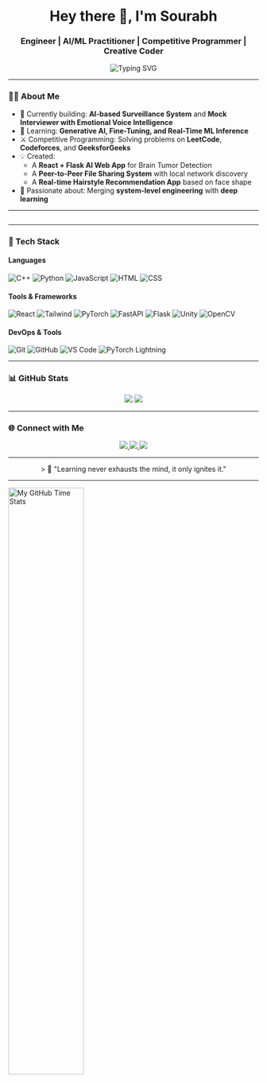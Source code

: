 <h1 align="center">Hey there 👋, I'm Sourabh </h1>
<h3 align="center">Engineer | AI/ML Practitioner | Competitive Programmer | Creative Coder</h3>

<p align="center">
  <img src="https://readme-typing-svg.herokuapp.com?font=Fira+Code&size=22&pause=1000&center=true&vCenter=true&color=00FFB2&width=435&lines=Building+AI-powered+systems+👨‍💻;Making+machines+see+%F0%9F%96%8D%EF%B8%8F;Solving+problems+with+code+%F0%9F%94%AB" alt="Typing SVG" />
</p>

---

### 👨‍💻 About Me
- 🔭 Currently building: **AI-based Surveillance System** and **Mock Interviewer with Emotional Voice Intelligence**
- 🌱 Learning: **Generative AI, Fine-Tuning, and Real-Time ML Inference**
- ⚔️ Competitive Programming: Solving problems on **LeetCode**, **Codeforces**, and **GeeksforGeeks**
- 💡 Created: 
  - A **React + Flask AI Web App** for Brain Tumor Detection
  - A **Peer-to-Peer File Sharing System** with local network discovery
  - A **Real-time Hairstyle Recommendation App** based on face shape
- 🚀 Passionate about: Merging **system-level engineering** with **deep learning**

---
<p align="center"><img src="https://komarev.com/ghpvc/?username=Graphical27" alt=""></p>

---

### 💼 Tech Stack
#### Languages  
![C++](https://img.shields.io/badge/C%2B%2B-00599C?style=flat-square&logo=c%2B%2B&logoColor=white)
![Python](https://img.shields.io/badge/Python-FFD43B?style=flat-square&logo=python&logoColor=blue)
![JavaScript](https://img.shields.io/badge/JavaScript-F7DF1E?style=flat-square&logo=javascript&logoColor=black)
![HTML](https://img.shields.io/badge/HTML-E34F26?style=flat-square&logo=html5&logoColor=white)
![CSS](https://img.shields.io/badge/CSS-1572B6?style=flat-square&logo=css3&logoColor=white)

#### Tools & Frameworks  
![React](https://img.shields.io/badge/React-20232A?style=flat-square&logo=react&logoColor=61DAFB)
![Tailwind](https://img.shields.io/badge/TailwindCSS-06B6D4?style=flat-square&logo=tailwind-css&logoColor=white)
![PyTorch](https://img.shields.io/badge/PyTorch-EE4C2C?style=flat-square&logo=pytorch&logoColor=white)
![FastAPI](https://img.shields.io/badge/FastAPI-005571?style=flat-square&logo=fastapi)
![Flask](https://img.shields.io/badge/Flask-000000?style=flat-square&logo=flask)
![Unity](https://img.shields.io/badge/Unity-000000?style=flat-square&logo=unity&logoColor=white)
![OpenCV](https://img.shields.io/badge/OpenCV-5C3EE8?style=flat-square&logo=opencv&logoColor=white)

#### DevOps & Tools  
![Git](https://img.shields.io/badge/Git-F05032?style=flat-square&logo=git&logoColor=white)
![GitHub](https://img.shields.io/badge/GitHub-181717?style=flat-square&logo=github)
![VS Code](https://img.shields.io/badge/VSCode-007ACC?style=flat-square&logo=visual-studio-code&logoColor=white)
![PyTorch Lightning](https://img.shields.io/badge/PyTorch_Lightning-792EE5?style=flat-square&logo=pytorch-lightning)

---

### 📊 GitHub Stats
<p align="center">
  <img src="https://github-readme-stats.vercel.app/api?username=Graphical27&show_icons=true&theme=tokyonight" />
  <img src="https://github-readme-streak-stats.herokuapp.com/?user=Graphical27&theme=tokyonight" />
</p>

---

### 🌐 Connect with Me
<p align="center">
  <a href="https://www.linkedin.com/in/sourabh-singh-76651028a/" target="_blank">
    <img src="https://img.shields.io/badge/LinkedIn-blue?style=flat-square&logo=linkedin&logoColor=white"/>
  </a>
  <a href="mailto:specious0027@gmail.com">
    <img src="https://img.shields.io/badge/Email-D14836?style=flat-square&logo=gmail&logoColor=white"/>
  </a>
  <a href="https://codolio.com/profile/graphical" target="_blank">
    <img src="https://img.shields.io/badge/Codolio-Portfolio-orange?style=flat-square&logo=google-chrome&logoColor=white"/>
  </a>
</p>

---

<p align="center"> > 🧠 "Learning never exhausts the mind, it only ignites it." </p>

---

<img align="center" width="55%" src="https://github-readme-stats.vercel.app/api/wakatime?username=Graphical&theme=synthwave&size_weight=0.5&count_weight=0.5&title_color=36F9F6&langs_count=10" alt="My GitHub Time Stats" />
